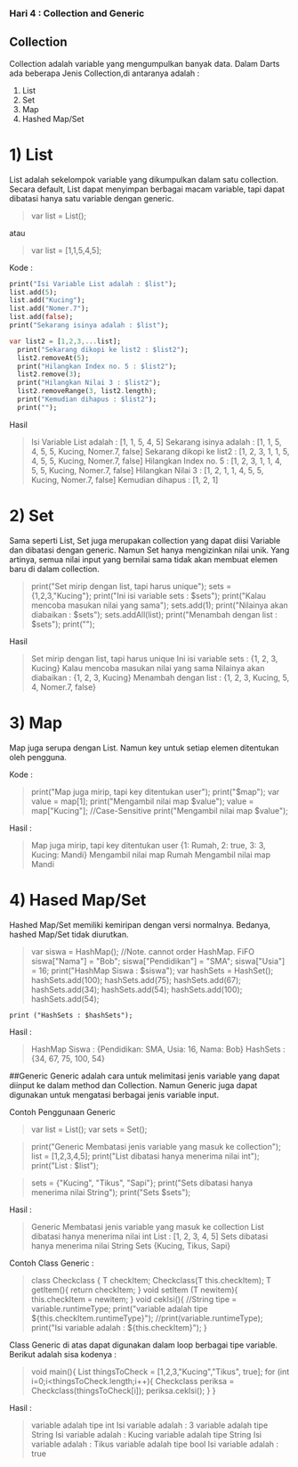 ### Hari 4 : Collection and Generic

## Collection
Collection adalah variable yang mengumpulkan banyak data. Dalam Darts ada beberapa Jenis Collection,di antaranya adalah :
1) List
2) Set
3) Map
4) Hashed Map/Set


# 1) List
List adalah sekelompok variable yang dikumpulkan dalam satu collection. Secara default, List dapat menyimpan berbagai macam variable, tapi dapat dibatasi hanya satu variable dengan generic.

>var list = List();

atau

>var list = [1,1,5,4,5];

Kode :

```dart
print("Isi Variable List adalah : $list");
list.add(5);
list.add("Kucing");
list.add("Nomer.7");
list.add(false);
print("Sekarang isinya adalah : $list");

var list2 = [1,2,3,...list];
  print("Sekarang dikopi ke list2 : $list2");
  list2.removeAt(5);
  print("Hilangkan Index no. 5 : $list2");
  list2.remove(3);
  print("Hilangkan Nilai 3 : $list2");
  list2.removeRange(3, list2.length);
  print("Kemudian dihapus : $list2");
  print("");
```
Hasil 

>Isi Variable List adalah : [1, 1, 5, 4, 5]
Sekarang isinya adalah : [1, 1, 5, 4, 5, 5, Kucing, Nomer.7, false]
Sekarang dikopi ke list2 : [1, 2, 3, 1, 1, 5, 4, 5, 5, Kucing, Nomer.7, false]
Hilangkan Index no. 5 : [1, 2, 3, 1, 1, 4, 5, 5, Kucing, Nomer.7, false]
Hilangkan Nilai 3 : [1, 2, 1, 1, 4, 5, 5, Kucing, Nomer.7, false]
Kemudian dihapus : [1, 2, 1]

# 2) Set

Sama seperti List, Set juga merupakan collection yang dapat diisi Variable dan dibatasi dengan generic. Namun Set hanya mengizinkan nilai unik. Yang artinya, semua nilai input yang bernilai sama tidak akan membuat elemen baru di dalam collection.

> print("Set mirip dengan list, tapi harus unique");
  sets = {1,2,3,"Kucing"};
  print("Ini isi variable sets : $sets");
  print("Kalau mencoba masukan nilai yang sama");
  sets.add(1);
  print("Nilainya akan diabaikan : $sets");
  sets.addAll(list);
  print("Menambah dengan list : $sets");
  print("");

Hasil 

>Set mirip dengan list, tapi harus unique
Ini isi variable sets : {1, 2, 3, Kucing}
Kalau mencoba masukan nilai yang sama
Nilainya akan diabaikan : {1, 2, 3, Kucing}
Menambah dengan list : {1, 2, 3, Kucing, 5, 4, Nomer.7, false}

# 3) Map

Map juga serupa dengan List. Namun key untuk setiap elemen ditentukan oleh pengguna.

Kode :
>print("Map juga mirip, tapi key ditentukan user");
  print("$map");
  var value = map[1];
  print("Mengambil nilai map $value");
  value = map["Kucing"]; //Case-Sensitive
  print("Mengambil nilai map $value");
  
Hasil :

  >Map juga mirip, tapi key ditentukan user
{1: Rumah, 2: true, 3: 3, Kucing: Mandi}
Mengambil nilai map Rumah
Mengambil nilai map Mandi

# 4) Hased Map/Set

Hashed Map/Set memiliki kemiripan dengan versi normalnya. Bedanya, hashed Map/Set tidak diurutkan. 

>var siswa = HashMap(); //Note. cannot order HashMap. FiFO
    siswa["Nama"] = "Bob";
    siswa["Pendidikan"] = "SMA";
    siswa["Usia"] = 16;
    print("HashMap Siswa : $siswa");
    var hashSets = HashSet();
    hashSets.add(100);
    hashSets.add(75);
    hashSets.add(67);
    hashSets.add(34);
    hashSets.add(54);
    hashSets.add(100);
    hashSets.add(54);

    print ("HashSets : $hashSets");

Hasil :

>HashMap Siswa : {Pendidikan: SMA, Usia: 16, Nama: Bob}
HashSets : {34, 67, 75, 100, 54}

##Generic
Generic adalah cara untuk melimitasi jenis variable yang dapat diinput ke dalam method dan Collection. Namun Generic juga dapat digunakan untuk mengatasi berbagai jenis variable input.

Contoh Penggunaan Generic
>var list = List<int>();
  var sets = Set<String>();  

>  print("Generic Membatasi jenis variable yang masuk ke collection");
  list = [1,2,3,4,5];
  print("List dibatasi hanya menerima nilai int");
  print("List : $list");
  
>  sets = {"Kucing", "Tikus", "Sapi"};
  print("Sets dibatasi hanya menerima nilai String");
  print("Sets $sets");
  
 Hasil :
 
 >Generic Membatasi jenis variable yang masuk ke collection
List dibatasi hanya menerima nilai int
List : [1, 2, 3, 4, 5]
Sets dibatasi hanya menerima nilai String
Sets {Kucing, Tikus, Sapi}

Contoh Class Generic :
>class Checkclass <T>{
  T checkItem;
  Checkclass(T this.checkItem);
  T getItem(){
    return checkItem;
  }
  void setItem (T newitem){
    this.checkItem = newitem;
  }
  void cekIsi(){
  //String tipe = variable.runtimeType; 
  print("variable adalah tipe ${this.checkItem.runtimeType}");
  //print(variable.runtimeType);
  print("Isi variable adalah : ${this.checkItem}");
}

Class Generic di atas dapat digunakan dalam loop berbagai tipe variable. Berikut adalah sisa kodenya :

>void main(){
  List thingsToCheck = [1,2,3,"Kucing","Tikus", true];
  for (int i=0;i<thingsToCheck.length;i++){
    Checkclass periksa = Checkclass(thingsToCheck[i]);
    periksa.cekIsi();
  }
}

Hasil :
>variable adalah tipe int
Isi variable adalah : 3
variable adalah tipe String
Isi variable adalah : Kucing
variable adalah tipe String
Isi variable adalah : Tikus
variable adalah tipe bool
Isi variable adalah : true